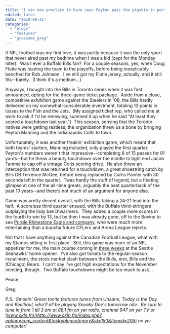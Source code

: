 ```yaml
---
title: "I can now proclaim to have seen Peyton pass the pigskin in person..."
edited: false
date: "2010-08-21"
categories:
  - "blogs"
  - "featured"
  - "gruesome_greg"
---
```


If NFL football was my first love, it was partly because it was the only sport that never aired past my bedtime when I was a kid (cept for the Monday niter).  Was I ever a Buffalo Bills fan?  For a couple seasons, yes, when Doug Flutie was leading the team to the playoffs, before being inexplicably benched for Rob Johnson.  I've still got my Flutie jersey, actually, and it still fits--barely.  (I think it's a medium...)

Anyways, I bought into the Bills in Toronto series when it was first announced, opting for the three-game ticket package.  Aside from a close, competitive _exhibition_ game against the Steelers in '08, the Bills hardly delivered on my somewhat-considerable investment, totaling 13 points in losses to the Fish and the Jets.  (My assigned ticket rep, who called me at work to ask if I'd be renewing, summed it up when he said "At least they scored a touchdown last year.")  This season, sensing that the Toronto natives were getting restless, the organization threw us a bone by bringing Peyton Manning and the Indianapolis Colts to town.

Unfortunately, it was another freakin' exhibition game, which meant that both teams' starters, Manning included, only played the first quarter.  Peyton's numbers weren't that impressive--completing 8 of 15 passes for 91 yards--but he threw a beauty touchdown over the middle to tight end Jacob Tamme to cap off a vintage Colts scoring drive.  He also threw an interception that was returned for a touchdown, a great shoestring catch by Bills DB Terrence McGee, before being replaced by Curtis Painter with 30 seconds left in the quarter.  Twas hardly the stuff of legend, but a fleeting glimpse at one of the all-time greats, arguably the best quarterback of the past 10 years--and there's not much of an argument for anyone else.

Game was pretty decent overall, with the Bills taking a 24-21 lead into the half.  A scoreless third quarter ensued, with the Buffalo third-stringers outplaying the Indy benchwarmers.  They added a couple more scores in the fourth to win by 13, but by then I was already gone, off to the Bovine to see [Purple Rhinestone Eagle and company](http://www.toohightogetitright.com/reviews/concerts/aug1910.html), who were much more entertaining than a buncha future CFLers and Arena League rejects.

Not that I have anything against the Canadian Football League, what with my Stamps sitting in first place.  Still, this game was more of an NFL appetizer for me, the main course coming in [three weeks](http://www.hellbound.ca/2010/08/ive-got-a-golden-ticket/) at the Seattle Seahawks' home opener.  I've also got tickets to the regular-season installment, the stock market clash between the Bulls, erm, Bills and the (Chicago) Bears.  I can't say I've got high expectations for the November meeting, though.  Two Buffalo touchdowns might be too much to ask...

Peace,

Greg

_P.S.: Smokin' Green tonite features tunes from Unsane, Today is the Day and Keelhaul, who'll all be playing Sneaky Dee's tomorrow nite.  Be sure to tune in from 1 till 3 am at 88.1 fm on yer radio, channel 947 on yer TV or [www.ckln.fm](http://www.ckln.fm/index.php?option=com_content&task=blogcategory&id=150&Itemid=205) on yer computer!_
